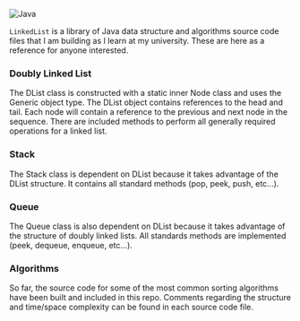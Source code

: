 ![Java](https://img.shields.io/badge/java-%23ED8B00.svg?style=for-the-badge&logo=java&logoColor=white)

`LinkedList` is a library of Java data structure and algorithms source code files that I am building as I learn at my university. These are here as a reference for anyone interested.


### Doubly Linked List
The DList class is constructed with a static inner Node class and uses the Generic object type. The DList object contains references to the head and tail. Each node will contain a reference to the previous and next node in the sequence. There are included methods to perform all generally required operations for a linked list.

### Stack
The Stack class is dependent on DList because it takes advantage of the DList structure. It contains all standard methods (pop, peek, push, etc...).

### Queue
The Queue class is also dependent on DList because it takes advantage of the structure of doubly linked lists. All standards methods are implemented (peek, dequeue, enqueue, etc...).

### Algorithms
So far, the source code for some of the most common sorting algorithms have been built and included in this repo. Comments regarding the structure and time/space complexity can be found in each source code file.
